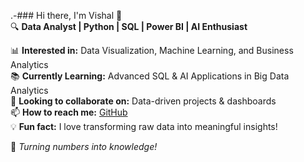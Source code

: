.-### Hi there, I'm Vishal 👋  
🔍 **Data Analyst | Python | SQL | Power BI | AI Enthusiast**  

📊 **Interested in:** Data Visualization, Machine Learning, and Business Analytics  
📚 **Currently Learning:** Advanced SQL & AI Applications in Big Data Analytics  
🤝 **Looking to collaborate on:** Data-driven projects & dashboards  
📫 **How to reach me:** [GitHub](https://github.com/Vishalbahadure)  
💡 **Fun fact:** I love transforming raw data into meaningful insights!  

🚀 _Turning numbers into knowledge!_  

<!---
Vishalbahadure/Vishalbahadure is a ✨ special ✨ repository because its `README.md` (this file) appears on your GitHub profile.
You can click the Preview link to take a look at your changes.
--->
